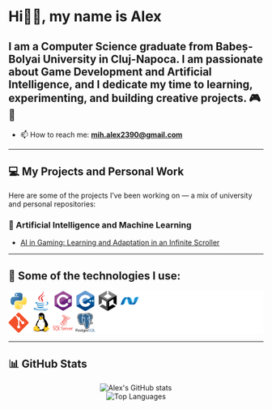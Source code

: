 <h1>Hi👋🏼, my name is Alex</h1>
<h2>I am a Computer Science graduate from Babeș-Bolyai University in Cluj-Napoca.  
I am passionate about <b>Game Development</b> and <b>Artificial Intelligence</b>, and I dedicate my time to learning, experimenting, and building creative projects. 🎮🤖</h2>

- 📫 How to reach me: **mih.alex2390@gmail.com**

---

<h2>💻 My Projects and Personal Work</h2>
<p>Here are some of the projects I’ve been working on — a mix of university and personal repositories:</p>

<h3>🤖 Artificial Intelligence and Machine Learning</h3>
<ul>
 <li><a href="#">AI in Gaming: Learning and Adaptation in an Infinite Scroller</a></li>
</ul>

---

<h2 align="left">🧰 Some of the technologies I use:</h2>
<p align="left" style="background-color: white;"> 
 <img src="https://raw.githubusercontent.com/devicons/devicon/master/icons/python/python-original.svg" alt="python" width="40" height="40"/>
 <img src="https://raw.githubusercontent.com/devicons/devicon/master/icons/java/java-original.svg" alt="java" width="40" height="40"/>
 <img src="https://raw.githubusercontent.com/devicons/devicon/master/icons/csharp/csharp-original.svg" alt="csharp" width="40" height="40"/>
 <img src="https://raw.githubusercontent.com/devicons/devicon/master/icons/cplusplus/cplusplus-original.svg" alt="cplusplus" width="40" height="40"/>
 <img src="https://raw.githubusercontent.com/devicons/devicon/master/icons/unity/unity-original.svg" alt="unity" width="40" height="40"/>
 <img src="https://raw.githubusercontent.com/devicons/devicon/master/icons/dot-net/dot-net-original.svg" alt="dotnet" width="40" height="40"/>
 <br>
 <img src="https://raw.githubusercontent.com/devicons/devicon/master/icons/git/git-original.svg" alt="git" width="40" height="40"/>
 <img src="https://raw.githubusercontent.com/devicons/devicon/master/icons/linux/linux-original.svg" alt="linux" width="40" height="40"/>
 <img src="https://raw.githubusercontent.com/devicons/devicon/master/icons/microsoftsqlserver/microsoftsqlserver-plain-wordmark.svg" alt="mssql" width="40" height="40"/>
 <img src="https://raw.githubusercontent.com/devicons/devicon/master/icons/postgresql/postgresql-original-wordmark.svg" alt="postgresql" width="40" height="40"/>
</p>

---

<h2>📊 GitHub Stats</h2>
<p align="center">
 <img src="https://github-readme-stats.vercel.app/api?username=YOUR_GITHUB_USERNAME&show_icons=true&theme=github_dark" alt="Alex's GitHub stats"/>
 <br>
 <img src="https://github-readme-stats.vercel.app/api/top-langs/?username=YOUR_GITHUB_USERNAME&layout=compact&theme=github_dark" alt="Top Languages"/>
</p>
